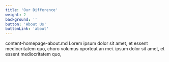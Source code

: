 ```yaml
---
title: 'Our Difference'
weight: 2
background: ''
button: 'About Us'
buttonLink: 'about'
---
```


content-homepage-about.md Lorem ipsum dolor sit amet, et essent mediocritatem quo, choro volumus oporteat an mei. ipsum dolor sit amet, et essent mediocritatem quo,

